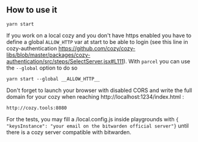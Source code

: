 ## How to use it

```
yarn start
```

If you work on a local cozy and you don't have https enabled you have to define a global `ALLOW_HTTP` var at start to be able to login (see this line in cozy-authentication https://github.com/cozy/cozy-libs/blob/master/packages/cozy-authentication/src/steps/SelectServer.jsx#L111). With `parcel` you can use the `--global` option to do so

```
yarn start --global __ALLOW_HTTP__
```

Don't forget to launch your browser with disabled CORS and write the full domain for your cozy when reaching http://localhost:1234/index.html :

```
http://cozy.tools:8080
```


For the tests, you may fill a /local.config.js inside playgrounds with `{ "keysInstance": "your email on the bitwarden official server"}` until there is a cozy server compatible with bitwarden.